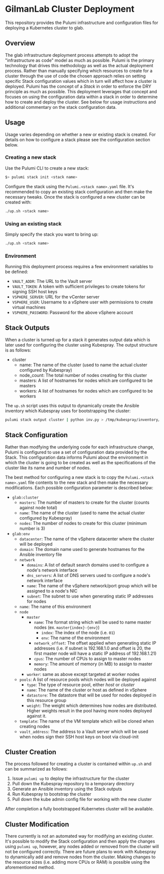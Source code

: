 # GilmanLab Cluster Deployment

This repository provides the Pulumi infrastructure and configuration files for deploying a Kubernetes cluster to glab.

## Overview

The glab infrastructure deployment process attempts to adopt the "infrastructure as code" model as much as possible. 
Pulumi is the primary technology that drives this methodology as well as the actual deployment process. Rather than
manually specifying which resources to create for a cluster through the use of code the chosen approach relies on
setting specific Stack configuration values which in turn will affect how a cluster is deployed. Pulumi has the concept
of a *Stack* in order to enforce the DRY principle as much as possible. This deployment leverages that concept and
focuses on using the configuration data within a stack in order to determine how to create and deploy the cluster. See
below for usage instructions and additional commentary on the stack configuration data.

## Usage

Usage varies depending on whether a new or existing stack is created. For details on how to configure a stack please
see the configuration section below.

### Creating a new stack

Use the Pulumi CLI to create a new stack:

```bash
$> pulumi stack init <stack name>
```

Configure the stack using the `Pulumi.<stack name>.yaml` file. It's recommended to copy an existing stack configuration
and then make the necessary tweaks. Once the stack is configured a new cluster can be created with:

```bash
./up.sh <stack name>
```

### Using an existing stack

Simply specify the stack you want to bring up:

```bash
./up.sh <stack name>
```

### Environment

Running this deployment process requires a few environment variables to be defined:

* `VAULT_ADDR`: The URL to the Vault server
* `VAULT_TOKEN`: A token with sufficient privileges to create tokens for signing SSH host keys
* `VSPHERE_SERVER`: URL for the vCenter server
* `VSPHERE_USER`: Username to a vSphere user with permissions to create virtual machines
* `VSPHERE_PASSWORD`: Password for the above vSphere account

## Stack Outputs

When a cluster is turned up for a stack it generates output data which is later used for configuring the cluster using
Kubespray. The output structure is as follows:

* cluster
  * name: The name of the cluster (used to name the actual cluster configured by Kubespray)
  * node_count: The total number of nodes creating for this cluster
  * masters: A list of hostnames for nodes which are configured to be masters
  * workers: A list of hostnames for nodes which are configured to be workers
  
The `up.sh` script uses this output to dynamically create the Ansible inventory which Kubespray uses for bootstrapping
the cluster:

```bash
pulumi stack output cluster | python inv.py > /tmp/kubespray/inventory/glab/inventory.ini
```

## Stack Configuration

Rather than modfying the underlying code for each infrastructure change, Pulumi is configured to use a set of
configuration data provided by the Stack. This configuration data informs Pulumi about the environment in which the 
cluster is going to be created as well as the specifications of the cluster like its name and number of nodes.

The best method for configuring a new stack is to copy the `Pulumi.<stack name>.yaml` file contents to the new stack
and then make the necessary modifications. Each possible configuration parameter is described below:

* `glab:cluster`
  * `masters`: The number of masters to create for the cluster (counts against node total)
  * `name`: The name of the cluster (used to name the actual cluster configured by Kubespray)
  * `nodes`: The number of nodes to create for this cluster (minimum number is 3)
* `glab:env`
  * `datacenter`: The name of the vSphere datacenter where the cluster will be deployed
  * `domain`: The domain name used to generate hostnames for the Ansible inventory file
  * `network`
    * `domains`: A list of default search domains used to configure a node's network interface
    * `dns_servers`: A list of DNS servers used to configure a node's network interface
    * `name`: The name of the vSphere network/port group which will be assigned to a node's NIC
    * `subnet`: The subnet to use when generating static IP addresses for nodes
  * `name`: The name of this environment
  * `node`
    * `master`
      * `name`: The format string which will be used to name master nodes (ex. `master{index}-{env}`)
        * `index`: The index of the node (i.e. `01`)
        * `env`: The name of the environment
      * `network_offset`: The offset applied when generating static IP addresses (i.e. if subnet is 192.168.1.0 and offset is 20, the first master node will have a static IP address of 192.168.1.21)
      * `cpus`: The number of CPUs to assign to master nodes
      * `memory`: The amount of memory (in MB) to assign to master nodes
    * `worker`: same as above except targeted at worker nodes
  * `pools`: A list of resource pools which nodes will be deployed against
    * `type`: The type of resource pool, either *host* or *cluster*
    * `name`: The name of the cluster or host as defined in vSphere
    * `datastore`: The datastore that will be used for nodes deployed in this resource group
    * `weight`: The weight which determines how nodes are distributed. Higher weights result in the pool having more nodes deployed against it.
  * `template`: The name of the VM template which will be cloned when creating nodes
  * `vault_address`: The address to a Vault server which will be used when nodes sign their SSH host keys on boot via cloud-init
  
## Cluster Creation

The process followed for creating a cluster is contained within `up.sh` and can be summarized as follows:

1. Issue `pulumi up` to deploy the infrastructure for the cluster
2. Pull down the Kubespray repository to a temporary directory
3. Generate an Ansible inventory using the Stack outputs
4. Run Kubespray to bootstrap the cluster
5. Pull down the kube admin config file for working with the new cluster

After completion a fully bootstrapped Kubernetes cluster will be available. 

## Cluster Modification

There currently is not an automated way for modifying an existing cluster. It's possible to modify the Stack
configuration and then apply the changes using `pulumi up`, however, any nodes added or removed from the cluster will
not be configured correctly. There are future plans to work with Kubespray to dynamically add and remove nodes from the
cluster. Making changes to the resource sizes (i.e. adding more CPUs or RAM) is possible using the aforementioned 
method.
